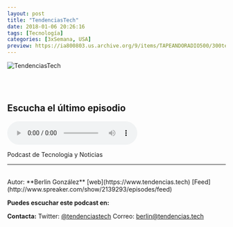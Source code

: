 ```yaml
---
layout: post
title: "TendenciasTech"
date: 2018-01-06 20:26:16
tags: [Tecnología]
categories: [3xSemana, USA]
preview: https://ia800803.us.archive.org/9/items/TAPEANDORADIO500/300tendenciasTech.jpg
---
```


![TendenciasTech](https://ia800803.us.archive.org/9/items/TAPEANDORADIO500/500-TendenciasTech.jpg)

<br/>
<br/>

## Escucha el último episodio

<!--reproductor-feed=http://www.spreaker.com/show/2139293/episodes/feed-->
<!--reproductor-start-->
<audio id="audio" preload="auto" controls="" src="http://api.spreaker.com/download/episode/13756835/tendencias_tech_082.mp3"></audio>
<!--reproductor-end-->

Podcast de Tecnologia y Noticias

_ _ _
<br>
Autor: **Berlin González**
[web](https://www.tendencias.tech)
[Feed](http://www.spreaker.com/show/2139293/episodes/feed)


**Puedes escuchar este podcast en:**


**Contacta:**
Twitter: [@tendenciastech](https://twitter.com/tendenciastech)
Correo: [berlin@tendencias.tech](mailto:berlin@tendencias.tech)

